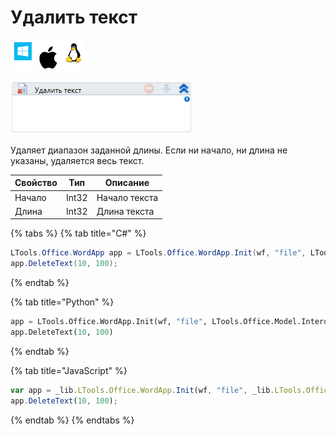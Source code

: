 # Удалить текст

![](<../../../.gitbook/assets/image (100) (1) (1) (1) (1) (1) (1) (245).png>)

![](<../../../.gitbook/assets/image (3) (1).png>)

Удаляет диапазон заданной длины. Если ни начало, ни длина не указаны, удаляется весь текст.

| Свойство | Тип   | Описание      |
| -------- | ----- | ------------- |
| Начало   | Int32 | Начало текста |
| Длина    | Int32 | Длина текста  |

{% tabs %}
{% tab title="C#" %}
```csharp
LTools.Office.WordApp app = LTools.Office.WordApp.Init(wf, "file", LTools.Office.Model.InteropTypes.DX);
app.DeleteText(10, 100);
```
{% endtab %}

{% tab title="Python" %}
```python
app = LTools.Office.WordApp.Init(wf, "file", LTools.Office.Model.InteropTypes.DX)
app.DeleteText(10, 100)
```
{% endtab %}

{% tab title="JavaScript" %}
```javascript
var app = _lib.LTools.Office.WordApp.Init(wf, "file", _lib.LTools.Office.Model.InteropTypes.DX);
app.DeleteText(10, 100);
```
{% endtab %}
{% endtabs %}
